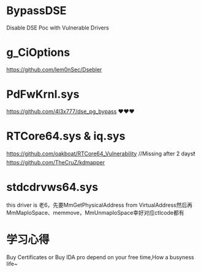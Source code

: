 # BypassDSE
Disable DSE Poc with Vulnerable Drivers 

# g_CiOptions
https://github.com/lem0nSec/Dsebler

# PdFwKrnl.sys
https://github.com/4l3x777/dse_pg_bypass ❤️❤️❤️

# RTCore64.sys & iq.sys
https://github.com/oakboat/RTCore64_Vulnerability //Missing after 2 days❗   
https://github.com/TheCruZ/kdmapper

# stdcdrvws64.sys
this driver is 老6，先要MmGetPhysicalAddress from VirtualAddress然后再MmMapIoSpace、memmove，MmUnmapIoSpace幸好对应ctlcode都有

# 学习心得
Buy Certificates or Buy IDA pro depend on your free time,How a busyness life~ 
